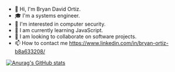 - 👋 Hi, I'm Bryan David Ortiz.
- 🎓 I'm a systems engineer.
- 👀 I'm interested in computer security.
- 🌱 I am currently learning JavaScript.
- 💞️ I am looking to collaborate on software projects.
- 📫 How to contact me https://www.linkedin.com/in/bryan-ortiz-b8a633208/
<!---
bortiz12/bortiz12 is a ✨ special ✨ repository because its `README.md` (this file) appears on your GitHub profile.
You can click the Preview link to take a look at your changes.
--->
[![Anurag's GitHub stats](https://github-readme-stats.vercel.app/apibortiz12=anuraghazra)](https://github.com/anuraghazra/github-readme-stats)
